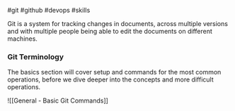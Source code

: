 #git #github #devops #skills 

Git is a system for tracking changes in documents, across multiple versions and with multiple people being able to edit the documents on different machines.

### Git Terminology

The basics section will cover setup and commands for the most common operations, before we dive deeper into the concepts and more difficult operations.

![[General - Basic Git Commands]]